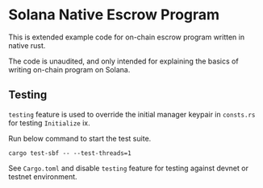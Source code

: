 # Solana Native Escrow Program

This is extended example code for on-chain escrow program written in native rust.

The code is unaudited, and only intended for explaining the basics of writing
on-chain program on Solana.


## Testing

`testing` feature is used to override the initial manager keypair in `consts.rs`
for testing `Initialize` ix.


Run below command to start the test suite.

```
cargo test-sbf -- --test-threads=1
```

See `Cargo.toml` and disable `testing` feature for testing against devnet or
testnet environment.
